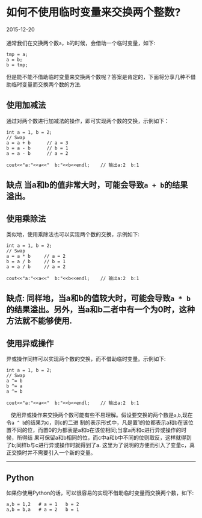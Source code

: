 # 如何不使用临时变量来交换两个整数?      
2015-12-20     <br />           
通常我们在交换两个数`a`，`b`的时候，会借助一个临时变量，如下:             

    tmp = a;
    a = b;
    b = tmp;
但是能不能不借助临时变量来交换两个数呢？答案是肯定的，下面将分享几种不借助临时变量而交换两个数的方法.             

## 使用加减法     
通过对两个数进行加减法的操作，即可实现两个数的交换，示例如下：        

    int a = 1, b = 2;       
    // Swap
    a = a + b      // a = 3
    b = a - b      // b = 1
    a = a - b      // a = 2
    
    cout<<"a:"<<a<<"  b:"<<b<<endl;    // 输出a:2  b:1
**缺点** 当a和b的值非常大时，可能会导致`a + b`的结果溢出。      
----------
## 使用乘除法
类似地，使用乘除法也可以实现两个数的交换，示例如下:          

    int a = 1, b = 2;
    // Swap
    a = a * b     // a = 2
    b = a / b     // b = 1
    a = a / b     // a = 2
    
    cout<<"a:"<<a<<"  b:"<<b<<endl;    // 输出a:2  b:1
**缺点:** 同样地，当a和b的值较大时，可能会导致`a * b`的结果溢出。另外，当a和b二者中有一个为0时，这种方法就不能够使用.                
----------
## 使用异或操作            
异或操作同样可以实现两个数的交换，而不借助临时变量。示例如下:            

    int a = 1, b = 2;
    // Swap
    a ^= b
    b ^= a
    a ^= b
    
    cout<<"a:"<<a<<"  b:"<<b<<endl;    // 输出a:2  b:1
&nbsp;&nbsp;&nbsp;使用异或操作来交换两个数可能有些不易理解。假设要交换的两个数是`a`,`b`,现在令`a ^ b`的结果为c，则c的二进
制的表示形式中，凡是置1的位都表示a和b在该位置不同的位，而置0的为都表是a和b在该位相同;当拿a再和c进行异或操作的时候，所得结
果可保留a和b相同的位，而c中a和b中不同的位则取反，这样就得到了b;同样b与c进行异或操作时就得到了a.
这里为了说明的方便而引入了变量c，真正交换时并不需要引入一个新的变量。           

---------
## Python
如果你使用Python的话，可以很容易的实现不借助临时变量而交换两个数，如下:            

    a,b = 1,2   # a = 1   b = 2
    a,b = b,a   # a = 2   b = 1
    
    


